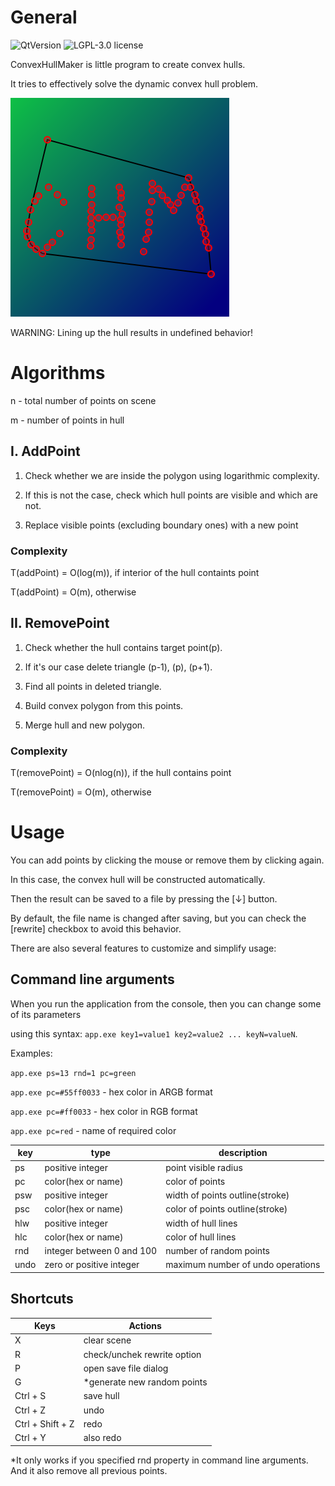 # General

![QtVersion](https://img.shields.io/badge/Qt-12.0.2-green)
![LGPL-3.0 license](https://img.shields.io/badge/license-LGPL--3.0-red)

ConvexHullMaker is little program to create convex hulls.

It tries to effectively solve the dynamic convex hull problem.

![appIcon](appIcon.png)

WARNING: Lining up the hull results in undefined behavior!

# Algorithms

n - total number of points on scene

m - number of points in hull

## I. AddPoint

1. Check whether we are inside the polygon using logarithmic complexity.

2. If this is not the case, check which hull points are visible and which are not.

3. Replace visible points (excluding boundary ones) with a new point

### Complexity

T(addPoint) = O(log(m)), if interior of the hull containts point

T(addPoint) = O(m), otherwise

## II. RemovePoint

1. Check whether the hull contains target point(p).

2. If it's our case delete triangle (p-1), (p), (p+1).

3. Find all points in deleted triangle.

4. Build convex polygon from this points.

5. Merge hull and new polygon.

### Complexity

T(removePoint) = O(nlog(n)), if the hull contains point

T(removePoint) = O(m), otherwise

# Usage

You can add points by clicking the mouse or remove them by clicking again. 

In this case, the convex hull will be constructed automatically. 

Then the result can be saved to a file by pressing the [↓] button. 

By default, the file name is changed after saving, but you can check the [rewrite] checkbox to avoid this behavior.

There are also several features to customize and simplify usage:

## Command line arguments

When you run the application from the console, then you can change some of its parameters

using this syntax: `app.exe key1=value1 key2=value2 ... keyN=valueN`.

Examples:

`app.exe ps=13 rnd=1 pc=green`

`app.exe pc=#55ff0033` - hex color in ARGB format

`app.exe pc=#ff0033` - hex color in RGB format

`app.exe pc=red` - name of required color

| key | type | description |
|-----|------|-------------|
ps   | positive integer          | point visible radius
pc   | color(hex or name)        | color of points
psw  | positive integer          | width of points outline(stroke)
psc  | color(hex or name)        | color of points outline(stroke)
hlw  | positive integer          | width of hull lines
hlc  | color(hex or name)        | color of hull lines
rnd  | integer between 0 and 100 | number of random points
undo | zero or positive integer  | maximum number of undo operations

## Shortcuts

| Keys  | Actions |
|-------|---------|
X | clear scene
R | check/unchek rewrite option
P | open save file dialog
G | *generate new random points
Ctrl + S | save hull
Ctrl + Z | undo
Ctrl + Shift + Z | redo
Ctrl + Y | also redo

*It only works if you specified rnd property in command line arguments. 
And it also remove all previous points.